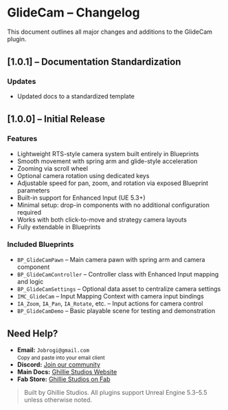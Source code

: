 # GlideCam – Changelog

This document outlines all major changes and additions to the GlideCam plugin.

<div style="margin-top: 2rem;"></div>

## [1.0.1] – Documentation Standardization

### Updates

- Updated docs to a standardized template

<div style="margin-top: 2rem;"></div>

## [1.0.0] – Initial Release

### Features

- Lightweight RTS-style camera system built entirely in Blueprints
- Smooth movement with spring arm and glide-style acceleration
- Zooming via scroll wheel
- Optional camera rotation using dedicated keys
- Adjustable speed for pan, zoom, and rotation via exposed Blueprint parameters
- Built-in support for Enhanced Input (UE 5.3+)
- Minimal setup: drop-in components with no additional configuration required
- Works with both click-to-move and strategy camera layouts
- Fully extendable in Blueprints

### Included Blueprints

- `BP_GlideCamPawn` – Main camera pawn with spring arm and camera component
- `BP_GlideCamController` – Controller class with Enhanced Input mapping and logic
- `BP_GlideCamSettings` – Optional data asset to centralize camera settings
- `IMC_GlideCam` – Input Mapping Context with camera input bindings
- `IA_Zoom`, `IA_Pan`, `IA_Rotate`, etc. – Input actions for camera control
- `BP_GlideCamDemo` – Basic playable scene for testing and demonstration

<div style="margin-top: 2rem;"></div>

<h2>Need Help?</h2>

<ul>
  <li>
     <strong>Email:</strong> <code>Jobrogi@gmail.com</code><br />
    <small>Copy and paste into your email client</small>
  </li>
  <li>
     <strong>Discord:</strong>
    <a href="https://discord.gg/AFVyqXBSRW" target="_blank" rel="noopener noreferrer">
      Join our community
    </a>
  </li>
  <li>
     <strong>Main Docs:</strong>
    <a href="https://jobrogi.github.io/GhillieStudios" target="_blank" rel="noopener noreferrer">
      Ghillie Studios Website
    </a>
  </li>
  <li>
     <strong>Fab Store:</strong>
    <a href="https://www.fab.com/sellers/Ghillie%20Studios" target="_blank" rel="noopener noreferrer">
      Ghillie Studios on Fab
    </a>
  </li>
</ul>

<blockquote>
  Built by Ghillie Studios. All plugins support Unreal Engine 5.3–5.5 unless otherwise noted.
</blockquote>
